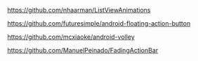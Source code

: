 https://github.com/nhaarman/ListViewAnimations

https://github.com/futuresimple/android-floating-action-button

https://github.com/mcxiaoke/android-volley

https://github.com/ManuelPeinado/FadingActionBar